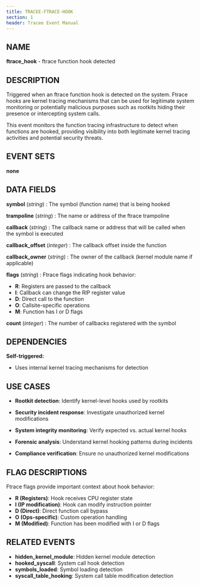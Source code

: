 ```yaml
---
title: TRACEE-FTRACE-HOOK
section: 1
header: Tracee Event Manual
---
```


## NAME

**ftrace_hook** - ftrace function hook detected

## DESCRIPTION

Triggered when an ftrace function hook is detected on the system. Ftrace hooks are kernel tracing mechanisms that can be used for legitimate system monitoring or potentially malicious purposes such as rootkits hiding their presence or intercepting system calls.

This event monitors the function tracing infrastructure to detect when functions are hooked, providing visibility into both legitimate kernel tracing activities and potential security threats.

## EVENT SETS

**none**

## DATA FIELDS

**symbol** (*string*)
: The symbol (function name) that is being hooked

**trampoline** (*string*)
: The name or address of the ftrace trampoline

**callback** (*string*)
: The callback name or address that will be called when the symbol is executed

**callback_offset** (*integer*)
: The callback offset inside the function

**callback_owner** (*string*)
: The owner of the callback (kernel module name if applicable)

**flags** (*string*)
: Ftrace flags indicating hook behavior:
- **R**: Registers are passed to the callback
- **I**: Callback can change the RIP register value
- **D**: Direct call to the function
- **O**: Callsite-specific operations
- **M**: Function has I or D flags

**count** (*integer*)
: The number of callbacks registered with the symbol

## DEPENDENCIES

**Self-triggered:**

- Uses internal kernel tracing mechanisms for detection

## USE CASES

- **Rootkit detection**: Identify kernel-level hooks used by rootkits

- **Security incident response**: Investigate unauthorized kernel modifications

- **System integrity monitoring**: Verify expected vs. actual kernel hooks

- **Forensic analysis**: Understand kernel hooking patterns during incidents

- **Compliance verification**: Ensure no unauthorized kernel modifications

## FLAG DESCRIPTIONS

Ftrace flags provide important context about hook behavior:

- **R (Registers)**: Hook receives CPU register state
- **I (IP modification)**: Hook can modify instruction pointer
- **D (Direct)**: Direct function call bypass
- **O (Ops-specific)**: Custom operation handling
- **M (Modified)**: Function has been modified with I or D flags

## RELATED EVENTS

- **hidden_kernel_module**: Hidden kernel module detection
- **hooked_syscall**: System call hook detection
- **symbols_loaded**: Symbol loading detection
- **syscall_table_hooking**: System call table modification detection
